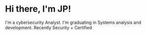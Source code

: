 <h1>Hi there, I'm JP!</h1>

I'm a cybersecurity Analyst. I'm graduating in Systems analysis and development. Recently Security + Certified

